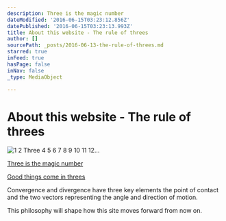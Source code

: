 ```yaml
---
description: Three is the magic number
dateModified: '2016-06-15T03:23:12.856Z'
datePublished: '2016-06-15T03:23:13.993Z'
title: About this website - The rule of threes
author: []
sourcePath: _posts/2016-06-13-the-rule-of-threes.md
starred: true
inFeed: true
hasPage: false
inNav: false
_type: MediaObject

---
```

# About this website - The rule of threes
![1 2 Three 4 5 6 7 8 9 10 11 12... ](https://the-grid-user-content.s3-us-west-2.amazonaws.com/dce17b19-6cf7-4bba-a6a7-4aec8bddf6cb.jpg)

[Three is the magic number][0]

[Good things come in threes][1]

Convergence and divergence have three key elements the point of contact and the two vectors representing the angle and direction of motion.

This philosophy will shape how this site moves forward from now on. 

[0]: https://www.youtube.com/watch?v=aU4pyiB-kq0 "Three is a magic number"
[1]: https://en.wikipedia.org/wiki/Rule_of_three_(writing) "The rule of threes"